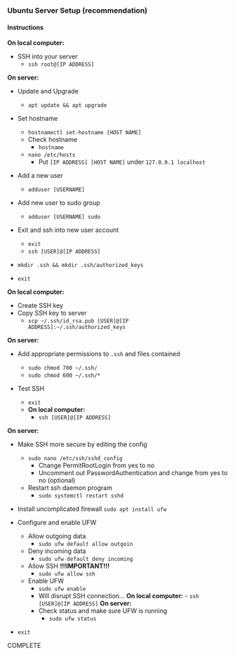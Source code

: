 ### Ubuntu Server Setup (recommendation)

#### Instructions

**On local computer:**

- SSH into your server 
    - `ssh root@[IP ADDRESS]`

**On server:**

- Update and Upgrade
    - `apt update && apt upgrade`

- Set hostname
    - `hostnamectl set-hostname [HOST NAME]`
    - Check hostname
        - `hostname`
    - `nano /etc/hosts`
        - Put `[IP ADDRESS] [HOST NAME]` under `127.0.0.1 localhost`

- Add a new user
    - `adduser [USERNAME]`
- Add new user to sudo group
    - `adduser [USERNAME] sudo`

- Exit and ssh into new user account
    - `exit`
    - `ssh [USER]@[IP ADDRESS]`
- `mkdir .ssh && mkdir .ssh/authorized_keys`
- `exit`


**On local computer:**

- Create SSH key
- Copy SSH key to server 
    - `scp ~/.ssh/id_rsa.pub [USER]@[IP ADDRESS]:~/.ssh/authorized_keys`


**On server:**

- Add appropriate permissions to `.ssh` and files contained 
    - `sudo chmod 700 ~/.ssh/`
    - `sudo chmod 600 ~/.ssh/*`

- Test SSH
    - `exit`
    - **On local computer:**
        - `ssh [USER]@[IP ADDRESS]`

**On server:**

- Make SSH more secure by editing the config
    - `sudo nano /etc/ssh/sshd_config`
        - Change PermitRootLogin from yes to no
        - Uncomment out PasswordAuthentication and change from yes to no (optional)
    - Restart ssh daemon program
        - `sudo systemctl restart sshd`

- Install uncomplicated firewall
    `sudo apt install ufw`

- Configure and enable UFW
    - Allow outgoing data
        - `sudo ufw default allow outgoin`
    - Deny incoming data
        - `sudo ufw default deny incoming`
    - Allow SSH **!!!IMPORTANT!!!**
        - `sudo ufw allow ssh`
    - Enable UFW
        - `sudo ufw enable`
        - Will disrupt SSH connection...
            **On local computer:**
                - `ssh [USER]@[IP ADDRESS]`
    **On server:**
        - Check status and make sure UFW is running
            - `sudo ufw status`
            
- `exit`

COMPLETE
